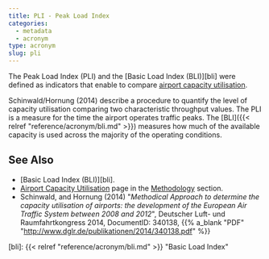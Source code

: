 ```yaml
---
title: PLI - Peak Load Index
categories:
  - metadata
  - acronym
type: acronym
slug: pli
---
```


The Peak Load Index (PLI) and the [Basic Load Index (BLI)][bli] were defined as indicators that enable to compare [airport capacity utilisation][acu].

Schinwald/Hornung (2014) describe a procedure to quantify the level of capacity utilisation comparing two characteristic throughput values.
The PLI is a measure for the time the airport operates traffic peaks. The [BLI]({{< relref "reference/acronym/bli.md" >}}) measures how much of the available capacity is used across the majority of the operating conditions.


## See Also

* [Basic Load Index (BLI)][bli].
* [Airport Capacity Utilisation][acu] page in the [Methodology](/reference/methodology/) section.
* Schinwald, and Hornung (2014) "_Methodical Approach to determine the capacity utilisation of airports: the development of the European Air Traffic System between 2008 and 2012_", Deutscher Luft- und Raumfahrtkongress 2014, DocumentID: 340138, {{% a_blank "PDF" "http://www.dglr.de/publikationen/2014/340138.pdf" %}}

[acu]: /reference/methodology/airport_capacity_utilisation/ "Airport Capacity Utilisation"
[bli]: {{< relref "reference/acronym/bli.md" >}} "Basic Load Index"